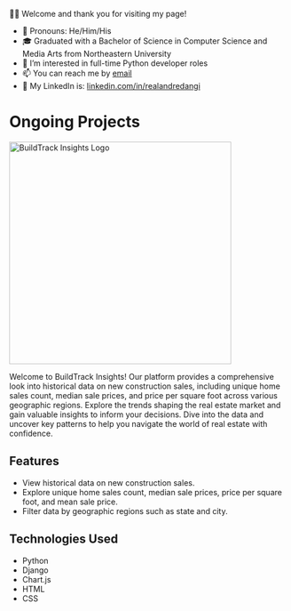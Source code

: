 👋😊 Welcome and thank you for visiting my page!

* 👫 Pronouns: He/Him/His
* 🎓 Graduated with a Bachelor of Science in Computer Science and Media Arts from Northeastern University
* 👀 I’m interested in full-time Python developer roles
* 📫 You can reach me by [email](mailto:changooman@gmail.com)
* 🔗 My LinkedIn is: [linkedin.com/in/realandredangi](https://www.linkedin.com/in/realandredangi/)

# Ongoing Projects
<img src="https://i.imgur.com/IUS0EcI.png" alt="BuildTrack Insights Logo" width="400" height="400">

Welcome to BuildTrack Insights! Our platform provides a comprehensive look into historical data on new construction sales, including unique home sales count, median sale prices, and price per square foot across various geographic regions. Explore the trends shaping the real estate market and gain valuable insights to inform your decisions. Dive into the data and uncover key patterns to help you navigate the world of real estate with confidence.

## Features

- View historical data on new construction sales.
- Explore unique home sales count, median sale prices, price per square foot, and mean sale price.
- Filter data by geographic regions such as state and city.

## Technologies Used

- Python
- Django
- Chart.js
- HTML
- CSS
